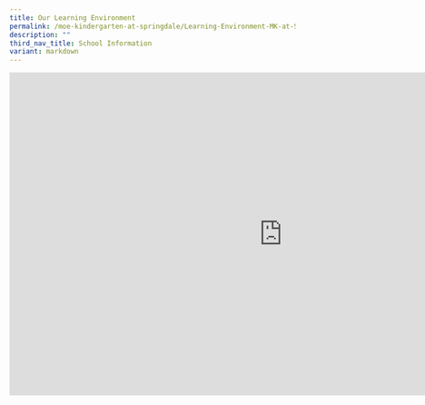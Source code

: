 ```yaml
---
title: Our Learning Environment
permalink: /moe-kindergarten-at-springdale/Learning-Environment-MK-at-Springdale/
description: ""
third_nav_title: School Information
variant: markdown
---
```

<iframe allowfullscreen="true" height="569" width="960" frameborder="0" src="https://docs.google.com/presentation/d/e/2PACX-1vT8AuDYSjBPHdUDF0kojwqslJgklBg2V4_2R0RW2W71Ik3SQeLXQbNFWcRzxhi0NTCuvs68t6ayN5Sz/embed?start=true&amp;loop=true&amp;delayms=3000"></iframe>